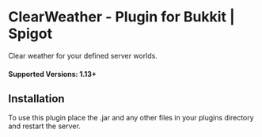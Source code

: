 # ClearWeather - Plugin for Bukkit | Spigot

Clear weather for your defined server worlds.

#### Supported Versions: 1.13+

## Installation

To use this plugin place the .jar and any other files in your plugins directory and restart the server.